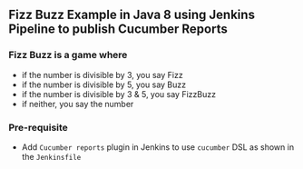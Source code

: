 ## Fizz Buzz Example in Java 8 using Jenkins Pipeline to publish Cucumber Reports

### Fizz Buzz is a game where
- if the number is divisible by 3, you say Fizz
- if the number is divisible by 5, you say Buzz
- if the number is divisible by 3 & 5, you say FizzBuzz
- if neither, you say the number

### Pre-requisite
- Add `Cucumber reports` plugin in Jenkins to use `cucumber` DSL as shown 
in the `Jenkinsfile`
